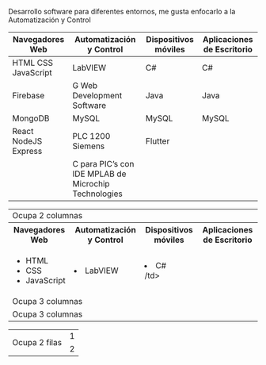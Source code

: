 Desarrollo software para diferentes entornos, me gusta enfocarlo a la Automatización y Control


| Navegadores Web | Automatización y Control | Dispositivos móviles | Aplicaciones de Escritorio |
| --------------- | --------------- |  --------------- |  --------------- |
| HTML CSS JavaScript | LabVIEW | C# | C# |
| Firebase | G Web Development Software | Java | Java |
| MongoDB | MySQL | MySQL | MySQL |
| React NodeJS Express | PLC 1200 Siemens | Flutter |  |
|  | C para PIC’s con IDE MPLAB de Microchip Technologies |  |  |


<table>
  <tr>
    <td colspan="4">Ocupa 2 columnas</td>
  </tr>
  <tr>
    <th>Navegadores Web</td>
    <th>Automatización y Control</td>
    <th>Dispositivos móviles</td>
    <th>Aplicaciones de Escritorio</td>
  </tr>
  <tr>
    <td>
      <ul>
        <li>HTML</li>
        <li>CSS</li>
        <li>JavaScript</li>
      </ul>
    </td>
    <td><li>LabVIEW</li></td>
    <td colspan="2"><li>C#</li>/td>
  </tr>
  <tr>
    <td colspan="2">Ocupa 3 columnas</td>
  </tr>
  <tr>
    <td colspan="3">Ocupa 3 columnas</td>
  </tr>
</table>


<table>
  <tr>
    <td rowspan="2">Ocupa 2 filas</td>
    <td>1</td>
  </tr>
  <tr>
    <td>2</td>
  </tr>
</table>
